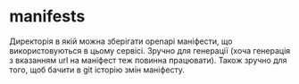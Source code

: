 # manifests

Директорія в якій можна зберігати openapi маніфести, що використовуються в цьому сервісі. Зручно для генерації (хоча
генерація з вказанням url на маніфест теж повинна працювати). Також зручно для того, щоб бачити в git історію змін 
маніфесту.
